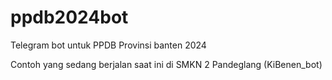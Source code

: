 # ppdb2024bot
Telegram bot untuk PPDB Provinsi banten 2024

Contoh yang sedang berjalan saat ini di SMKN 2 Pandeglang (KiBenen_bot)
